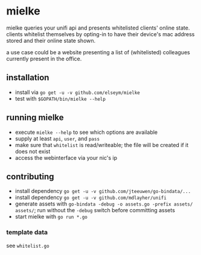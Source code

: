 # mielke

mielke queries your unifi api and presents whitelisted clients'
online state. clients whitelist themselves by opting-in to have
their device's mac address stored and their online state shown.

a use case could be a website presenting a list of (whitelisted)
colleagues currently present in the office.

## installation

* install via `go get -u -v github.com/elseym/mielke`
* test with `$GOPATH/bin/mielke --help`

## running mielke
 * execute `mielke --help` to see which options are available
 * supply at least `api`, `user`, and `pass`
 * make sure that `whitelist` is read/writeable;
   the file will be created if it does not exist
 * access the webinterface via your nic's ip

## contributing

* install dependency `go get -u -v github.com/jteeuwen/go-bindata/...`
* install dependency `go get -u -v github.com/mdlayher/unifi`
* generate assets with `go-bindata -debug -o assets.go -prefix assets/ assets/`;
  run without the `-debug` switch before committing assets
* start mielke with `go run *.go`

### template data
see `whitelist.go`
